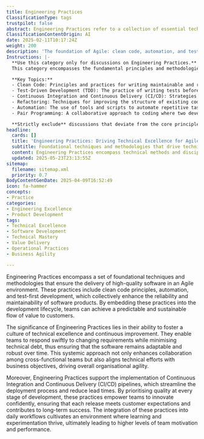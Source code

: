 ```yaml
---
title: Engineering Practices
ClassificationType: tags
trustpilot: false
abstract: Engineering Practices refer to a collection of essential techniques and methodologies aimed at delivering high-quality software within an Agile framework. Originating from the need for reliable and maintainable software, these practices include principles such as clean code, automation, and test-first development, which are integrated into the software development lifecycle to ensure a consistent flow of value to customers. Their importance lies in fostering a culture of technical excellence and continuous improvement, enabling teams to adapt quickly to changing requirements while minimising technical debt, thereby maintaining the software's robustness over time. This holistic approach enhances collaboration among cross-functional teams and aligns technical initiatives with business goals, promoting overall organisational agility. Additionally, Engineering Practices facilitate the establishment of Continuous Integration and Continuous Delivery pipelines, which optimise the deployment process and shorten lead times. By emphasising quality throughout development, these practices empower teams to innovate with confidence, ensuring that each software release meets customer expectations and contributes to sustained success. The incorporation of these practices into everyday workflows nurtures an environment conducive to learning and experimentation, ultimately boosting team motivation and performance.
ClassificationContentOrigin: AI
date: 2025-02-11T10:17:24Z
weight: 200
description: 'The foundation of Agile: clean code, automation, and test-first development.'
Instructions: |-
  **Use this category only for discussions on Engineering Practices.**  
  This category encompasses the fundamental principles and methodologies that underpin Agile development, focusing on the importance of clean code, automation, and test-first development. It aims to promote high-quality software engineering practices that enhance collaboration, efficiency, and adaptability within Agile teams.

  **Key Topics:**
  - Clean Code: Principles and practices for writing maintainable and readable code, as advocated by Robert C. Martin and Martin Fowler.
  - Test-Driven Development (TDD): The practice of writing tests before code to ensure functionality and facilitate refactoring, as outlined in the works of Kent Beck and Ron Jeffries.
  - Continuous Integration and Continuous Delivery (CI/CD): Strategies for automating the integration and delivery of code changes, as discussed by Jez Humble and Gene Kim.
  - Refactoring: Techniques for improving the structure of existing code without changing its external behaviour, as highlighted by Martin Fowler.
  - Automation: The use of tools and scripts to automate repetitive tasks in the development process, enhancing efficiency and reducing human error.
  - Pair Programming: A collaborative approach to coding where two developers work together at one workstation, promoting knowledge sharing and code quality.

  **Strictly exclude** discussions that deviate from the core principles of Agile engineering practices, such as project management methodologies unrelated to software development, non-technical topics, or personal opinions that do not align with established Agile philosophies.
headline:
  cards: []
  title: 'Engineering Practices: Driving Technical Excellence for Agile Delivery'
  subtitle: Foundational techniques and methodologies that drive technical excellence, continuous improvement, and reliable software delivery.
  content: Engineering Practices encompass technical methods and disciplines that enable teams to consistently deliver reliable, maintainable software through clean coding, automation, continuous integration, test-driven development, and collaborative code ownership, thereby reducing technical debt, enhancing adaptability, and ensuring sustainable value delivery aligned with customer needs and organisational objectives.
  updated: 2025-05-23T23:13:55Z
sitemap:
  filename: sitemap.xml
  priority: 0.7
BodyContentGenDate: 2025-04-09T16:52:49
icon: fa-hammer
concepts:
- Practice
categories:
- Engineering Excellence
- Product Development
tags:
- Technical Excellence
- Software Development
- Technical Mastery
- Value Delivery
- Operational Practices
- Business Agility

---
```

Engineering Practices encompass a set of foundational techniques and methodologies that ensure the delivery of high-quality software in an Agile environment. These practices include clean code principles, automation, and test-first development, which collectively enhance the reliability and maintainability of software products. By embedding these practices into the development lifecycle, teams can achieve a predictable and sustainable flow of value to customers.

The significance of Engineering Practices lies in their ability to foster a culture of technical excellence and continuous improvement. They enable teams to respond swiftly to changing requirements while minimising technical debt, thus ensuring that the software remains adaptable and robust over time. This systemic approach not only enhances collaboration among cross-functional teams but also aligns technical efforts with business objectives, driving overall organisational agility.

Moreover, Engineering Practices support the implementation of Continuous Integration and Continuous Delivery (CI/CD) pipelines, which streamline the deployment process and reduce lead times. By prioritising quality at every stage of development, these practices empower teams to innovate confidently, ensuring that each release meets customer expectations and contributes to long-term success. The integration of these practices into daily workflows cultivates an environment where learning and experimentation thrive, ultimately leading to higher levels of team motivation and performance.
